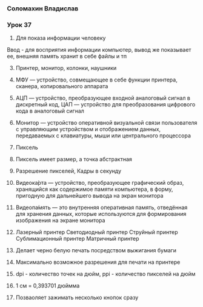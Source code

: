 ### Соломахин Владислав
### Урок 37 

1) Для показа информации человеку

Ввод - для восприятия информации компьютер, вывод же показывает ее, внешняя память хранит в себе файлы и тп

3) Принтер, монитор, колонки, наушники

4) МФУ — устройство, совмещающее в себе функции принтера, сканера, копировального аппарата

5) АЦП — устройство, преобразующее входной аналоговый сигнал в дискретный код, ЦАП — устройство для преобразования цифрового кода в аналоговый сигнал

6) Монитор — устройство оперативной визуальной связи пользователя с управляющим устройством и отображением данных, передаваемых с клавиатуры, мыши или центрального процессора

7) Пиксель

8) Пиксель имеет размер, а точка абстрактная

10) Разрешение пикселей, Кадры в секунду

11) Видеока́рта — устройство, преобразующее графический образ, хранящийся как содержимое памяти компьютера, в форму, пригодную для дальнейшего вывода на экран монитора

12) Видеопа́мять — это внутренняя оперативная память, отведённая для хранения данных, которые используются для формирования изображения на экране монитора

13) Лазерный принтер Светодиодный принтер Струйный принтер Сублимационный принтер Матричный принтер

14) Делает черно белую печать посредством выжигания бумаги 

15) Максимально возможное разрешения для печати на принтере

16) dpi - количество точек на дюйм, ppi - количество пикселей на дюйм

17) 1 см = 0,393701 дюймма

18) Позваоляет зажимать несколько кнопок сразу
